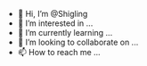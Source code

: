 - 👋 Hi, I’m @Shigling
- 👀 I’m interested in ...
- 🌱 I’m currently learning ...
- 💞️ I’m looking to collaborate on ...
- 📫 How to reach me ...

<!---
Shigling/Shigling is a ✨ special ✨ repository because its `README.md` (this file) appears on your GitHub profile.
You can click the Preview link to take a look at your changes.
--->
